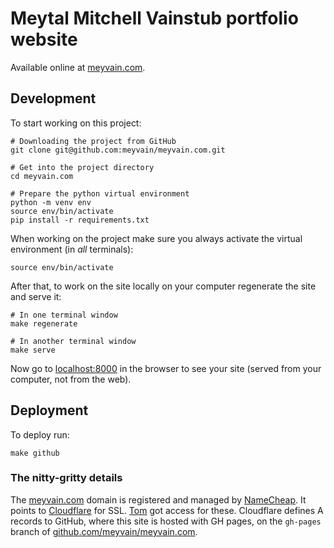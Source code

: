 # Meytal Mitchell Vainstub portfolio website

Available online at [meyvain.com](https://meyvain.com/).

## Development

To start working on this project:

    # Downloading the project from GitHub
    git clone git@github.com:meyvain/meyvain.com.git

    # Get into the project directory
    cd meyvain.com

    # Prepare the python virtual environment
    python -m venv env
    source env/bin/activate
    pip install -r requirements.txt
    
When working on the project make sure you always activate the virtual environment (in *all* terminals):

    source env/bin/activate
    
After that, to work on the site locally on your computer regenerate the site and serve it:

    # In one terminal window
    make regenerate

    # In another terminal window
    make serve
    
Now go to [localhost:8000](http://localhost:8000) in the browser to see your site (served from your computer, not from the web).

## Deployment

To deploy run:

    make github
    
### The nitty-gritty details

The [meyvain.com](https://mayvain.com) domain is registered and managed by [NameCheap](https://www.namecheap.com/).
It points to [Cloudflare](https://cloudflare.com/) for SSL. [Tom](https://github.com/nagasak45) got access for these. Cloudflare defines A records to GitHub, where this site is hosted with GH pages, on the `gh-pages` branch of [github.com/meyvain/meyvain.com](https://github.com/meyvain/meyvain.com).
